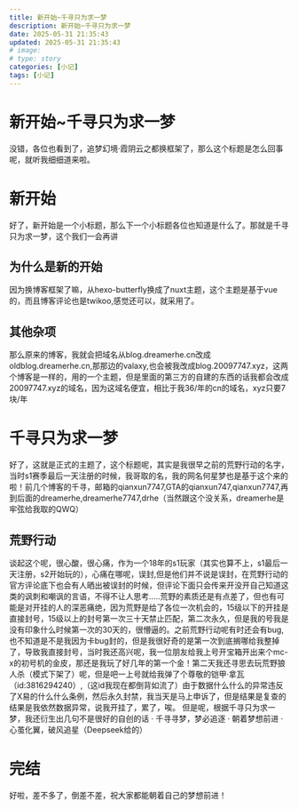 ```yaml
---
title: 新开始~千寻只为求一梦
description: 新开始~千寻只为求一梦
date: 2025-05-31 21:35:43
updated: 2025-05-31 21:35:43
# image: 
# type: story
categories: [小记]
tags: [小记]
---
```

# 新开始~千寻只为求一梦
没错，各位也看到了，追梦幻境·霞阴云之都换框架了，那么这个标题是怎么回事呢，就听我细细道来啦。
# 新开始
好了，新开始是一个小标题，那么下一个小标题各位也知道是什么了。那就是千寻只为求一梦，这个我们一会再讲
## 为什么是新的开始
因为换博客框架了嘛，从hexo-butterfly换成了nuxt主题，这个主题是基于vue的，而且博客评论也是twikoo,感觉还可以，就采用了。
## 其他杂项
那么原来的博客，我就会把域名从blog.dreamerhe.cn改成oldblog.dreamerhe.cn,那那边的valaxy,也会被我改成blog.20097747.xyz，这两个博客是一样的，用的一个主题，但是里面的第三方的自建的东西的话我都会改成20097747.xyz的域名，因为这域名便宜，相比于我36/年的cn的域名，xyz只要7块/年
# 千寻只为求一梦
好了，这就是正式的主题了，这个标题呢，其实是我很早之前的荒野行动的名字，当时s1赛季最后一天注册的时候，我哥取的名，我的网名何星梦也是基于这个来的啦！前几个博客的千寻，邮箱的qianxun7747,GTA的qianxun747,qianxun7747,再到后面的dreamerhe,dreamerhe7747,drhe（当然跟这个没关系，dreamerhe是牢弦给我取的QWQ）
## 荒野行动
谈起这个呢，很心酸，很心痛，作为一个18年的s1玩家（其实也算不上，s1最后一天注册，s2开始玩的），心痛在哪呢，<font color>误封</font>,但是他们并不说是误封，在荒野行动的官方评论底下也会有人晒出被误封的时候，但评论下面只会传来<font color>开没开自己知道</font>这类的讽刺和嘲讽的言语，不得不让人思考.....荒野的素质还是有点差了，但也有可能是对开挂的人的深恶痛绝，因为荒野是给了各位一次机会的，15级以下的开挂是直接封号，15级以上的封号第一次三十天禁止匹配，第二次永久，但是我的号我是没有印象什么时候第一次的30天的，很懵逼的。之前荒野行动呢有时还会有bug,也不知道是不是我因为卡bug封的，但是我很好奇的是第一次到底搁哪给我整掉了，导致我直接封号，当时我还高兴呢，我一位朋友给我上号开宝箱开出来个mc-x的初号机的金皮，那还是我玩了好几年的第一个金！第二天我还寻思去玩荒野狼人杀（模式下架了）呢，但是吧一上号就给我弹了个尊敬的铠甲·拿瓦（id:3816294240）,（这id我现在都倒背如流了）由于数据什么什么的异常违反了X易的什么什么条例，然后永久封禁，我当天是马上申诉了，但是结果是复查的结果是我依然数据异常，说我开挂了，累了，唉。
但是呢，根据千寻只为求一梦，我还衍生出几句不是很好的自创的话
· 千寻寻梦，梦必追逐
· 朝着梦想前进
· 心茧化翼，破风追星（Deepseek给的）
# 完结
好啦，差不多了，倒差不差，祝大家都能朝着自己的梦想前进！

